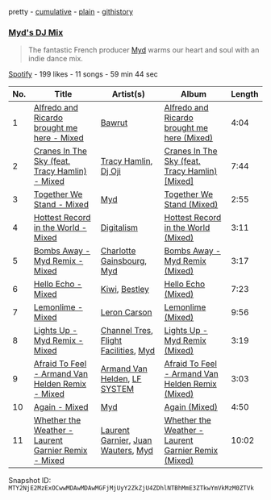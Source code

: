 pretty - [cumulative](/playlists/cumulative/37i9dQZF1DWZ8NT7BzoF8r.md) - [plain](/playlists/plain/37i9dQZF1DWZ8NT7BzoF8r) - [githistory](https://github.githistory.xyz/mackorone/spotify-playlist-archive/blob/main/playlists/plain/37i9dQZF1DWZ8NT7BzoF8r)

### [Myd's DJ Mix](https://open.spotify.com/playlist/37i9dQZF1DWZ8NT7BzoF8r)

> The fantastic French producer <a href="spotify:artist:3QFiymmbJlVBPpnrOatEAk">Myd</a> warms our heart and soul with an indie dance mix.

[Spotify](https://open.spotify.com/user/spotify) - 199 likes - 11 songs - 59 min 44 sec

| No. | Title | Artist(s) | Album | Length |
|---|---|---|---|---|
| 1 | [Alfredo and Ricardo brought me here \- Mixed](https://open.spotify.com/track/5f8tn0JHztMMs1y2c27lon) | [Bawrut](https://open.spotify.com/artist/15naE0RS2asDfn93USLJqV) | [Alfredo and Ricardo brought me here \(Mixed\)](https://open.spotify.com/album/0us0UMsVni7FbCaRMoRovL) | 4:04 |
| 2 | [Cranes In The Sky \(feat\. Tracy Hamlin\) \- Mixed](https://open.spotify.com/track/3J8OeIeUUoRPDvSAJyxevh) | [Tracy Hamlin](https://open.spotify.com/artist/0oZ9W2ul2WbXflo60EAqUT), [Dj Oji](https://open.spotify.com/artist/2FodVnEx01prAyRIXmcSY9) | [Cranes In The Sky \(feat\. Tracy Hamlin\) \[Mixed\]](https://open.spotify.com/album/0DUP6kLKv2hGTczhOD75lS) | 7:44 |
| 3 | [Together We Stand \- Mixed](https://open.spotify.com/track/7mck3gS19oiKflfas8jf5H) | [Myd](https://open.spotify.com/artist/3QFiymmbJlVBPpnrOatEAk) | [Together We Stand \(Mixed\)](https://open.spotify.com/album/39xhBMN3JYOmPLx6SJQzwm) | 2:55 |
| 4 | [Hottest Record in the World \- Mixed](https://open.spotify.com/track/638wuwh8I9Og3sAaUXmduH) | [Digitalism](https://open.spotify.com/artist/2fBURuq7FrlH6z5F92mpOl) | [Hottest Record in the World \(Mixed\)](https://open.spotify.com/album/2GxVnkljgMNtw0oci4rYcJ) | 3:11 |
| 5 | [Bombs Away \- Myd Remix \- Mixed](https://open.spotify.com/track/5PKDqK3YkfMIEKSdH5PgCu) | [Charlotte Gainsbourg](https://open.spotify.com/artist/2rBcvLKWCZs9w1qIWv560v), [Myd](https://open.spotify.com/artist/3QFiymmbJlVBPpnrOatEAk) | [Bombs Away \- Myd Remix \(Mixed\)](https://open.spotify.com/album/1aLPb7uOh103OdgIdUdLmg) | 3:17 |
| 6 | [Hello Echo \- Mixed](https://open.spotify.com/track/69ZIii5QEpSh191jcNCNya) | [Kiwi](https://open.spotify.com/artist/5B9vWdtlNqK2UKM6MdE0WN), [Bestley](https://open.spotify.com/artist/3b2ZCIWy55NHeBIOUvbpct) | [Hello Echo \(Mixed\)](https://open.spotify.com/album/4YW9Bx2FVUG8jktH07Btrh) | 7:23 |
| 7 | [Lemonlime \- Mixed](https://open.spotify.com/track/38Ok9fGzISWyyhwNEa7XRa) | [Leron Carson](https://open.spotify.com/artist/7ahv0UGiFv0m0lHqlXKlH5) | [Lemonlime \(Mixed\)](https://open.spotify.com/album/49waILmcrhJmhd1t847SaN) | 9:56 |
| 8 | [Lights Up \- Myd Remix \- Mixed](https://open.spotify.com/track/2YxRINbTzgQiST9g6xp0eK) | [Channel Tres](https://open.spotify.com/artist/4cUkGQyhLFqKHBtL58HYVp), [Flight Facilities](https://open.spotify.com/artist/1lc8mnyGrCLtPhCoWjRxjM), [Myd](https://open.spotify.com/artist/3QFiymmbJlVBPpnrOatEAk) | [Lights Up \- Myd Remix \(Mixed\)](https://open.spotify.com/album/4zvWjmsPR2YSSU2ay7nYxR) | 3:19 |
| 9 | [Afraid To Feel \- Armand Van Helden Remix \- Mixed](https://open.spotify.com/track/7n4bunURfJr5WkkomwiiUw) | [Armand Van Helden](https://open.spotify.com/artist/3cQA9WH8liZfeja1DxcDYE), [LF SYSTEM](https://open.spotify.com/artist/0HxX6imltnNXJyQhu4nsiO) | [Afraid To Feel \- Armand Van Helden Remix \(Mixed\)](https://open.spotify.com/album/4bdygYDm9KwUPsUJ7Gbgka) | 3:03 |
| 10 | [Again \- Mixed](https://open.spotify.com/track/2qCaroO0NzioQRu8agKl84) | [Myd](https://open.spotify.com/artist/3QFiymmbJlVBPpnrOatEAk) | [Again \(Mixed\)](https://open.spotify.com/album/0331SojsIL8MtlnsE76Njz) | 4:50 |
| 11 | [Whether the Weather \- Laurent Garnier Remix \- Mixed](https://open.spotify.com/track/5Vv7jB4XDBCtWCGALJuTet) | [Laurent Garnier](https://open.spotify.com/artist/3y1SoTOdrmRNTBVph5T0VZ), [Juan Wauters](https://open.spotify.com/artist/7CKkZZW3XtnPmqlwaElmoV), [Myd](https://open.spotify.com/artist/3QFiymmbJlVBPpnrOatEAk) | [Whether the Weather \- Laurent Garnier Remix \(Mixed\)](https://open.spotify.com/album/2VKL9toG7Nuk9PkI8NcXru) | 10:02 |

Snapshot ID: `MTY2NjE2MzExOCwwMDAwMDAwMGFjMjUyY2ZkZjU4ZDhlNTBhMmE3ZTkwYmVkMzM0ZTVk`
